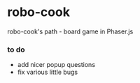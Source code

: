 # robo-cook
robo-cook's path  -  board game in Phaser.js


### to do
 - add nicer popup questions
 - fix various little bugs
